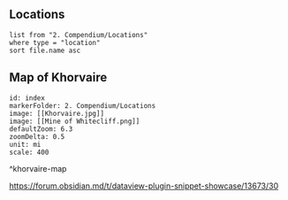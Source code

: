 ## Locations
```dataview
list from "2. Compendium/Locations"
where type = "location"
sort file.name asc
```

## Map of Khorvaire

```leaflet
id: index
markerFolder: 2. Compendium/Locations
image: [[Khorvaire.jpg]]
image: [[Mine of Whitecliff.png]]
defaultZoom: 6.3
zoomDelta: 0.5
unit: mi
scale: 400
```
^khorvaire-map

https://forum.obsidian.md/t/dataview-plugin-snippet-showcase/13673/30 